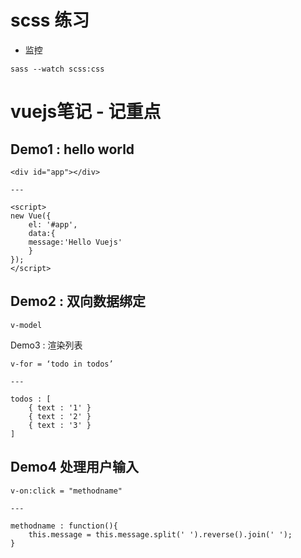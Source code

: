 scss 练习
=========

-	监控

```
sass --watch scss:css
```

vuejs笔记 - 记重点
==================

Demo1 : hello world
-------------------

```
<div id="app"></div>

---

<script>
new Vue({
    el: '#app',
    data:{
    message:'Hello Vuejs'
    }
});
</script>
```

Demo2 : 双向数据绑定
--------------------

```
v-model

```

Demo3 : 渲染列表

```
v-for = ‘todo in todos’

---

todos : [
    { text : '1' }
    { text : '2' }
    { text : '3' }
]

```

Demo4 处理用户输入
------------------

```
v-on:click = "methodname"

---

methodname : function(){
    this.message = this.message.split(' ').reverse().join(' ');
}

```
